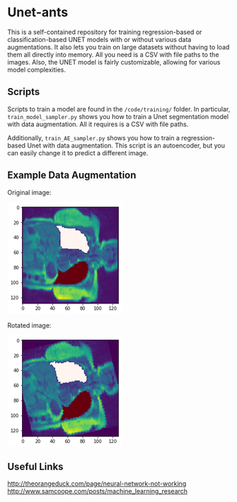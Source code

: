 # Unet-ants

This is a self-contained repository for training regression-based or classification-based
UNET models with or without various data augmentations. It also lets you train on
large datasets without having to load them all directly into memory. All you need
is a CSV with file paths to the images. Also, the UNET model is fairly customizable,
allowing for various model complexities.

## Scripts

Scripts to train a model are found in the `/code/training/` folder. In particular,
`train_model_sampler.py` shows you how to train a Unet segmentation model with 
data augmentation. All it requires is a CSV with file paths.

Additionally, `train_AE_sampler.py` shows you how to train a regression-based Unet
with data augmentation. This script is an autoencoder, but you can easily change 
it to predict a different image.


## Example Data Augmentation

Original image:

![png](example-original.png)

Rotated image:

![png](example-rotate.png)


## Useful Links
http://theorangeduck.com/page/neural-network-not-working
http://www.samcoope.com/posts/machine_learning_research
